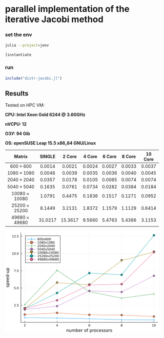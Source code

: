 # parallel implementation of the iterative Jacobi method

### set the env
```bash
julia --project=jenv
```
```julia
]instantiate
```

### run
```julia
include("distr-jacobi.jl")
```

## Results

Tested on HPC VM:

**CPU: Intel Xeon Gold 6244 @ 3.60GHz**

**nVCPU: 12**

**ОЗУ: 94 Gib**

**OS: openSUSE Leap 15.5 x86_64 GNU/Linux**


|Matrix|SINGLE|2 Core|4 Core|6 Core|8 Core|10 Core|
|:-:|:-:|:-:|:-:|:-:|:-:|:-:|
|$600\times600$|0.0014|0.0021|0.0024|0.0027|0.0033|0.0037|
|$1080\times1080$|0.0048|0.0039|0.0035|0.0036|0.0040|0.0045|
|$2040\times2040$|0.0357|0.0178|0.0105|0.0065|0.0074|0.0074|
|$5040\times5040$|0.1635|0.0761|0.0734|0.0282|0.0384|0.0184|
|$10080\times10080$|1.0791|0.4475|0.1836|0.1517|0.1271|0.0952|
|$25200\times25200$|8.1449|3.2131|1.8372|1.1579|1.1129|0.6414|
|$49680\times49680$|31.0217|15.3617|9.5660|5.4763|5.4366|3.1153|

![](https://raw.githubusercontent.com/shlapique/parallel-linal/master/img/nprcs_to_speedup.png)
